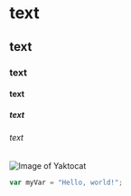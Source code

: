 # text
## text
### text
#### text
##### text
###### text
![Image of Yaktocat](https://octodex.github.com/images/yaktocat.png)
``` javascript
var myVar = "Hello, world!";
```
